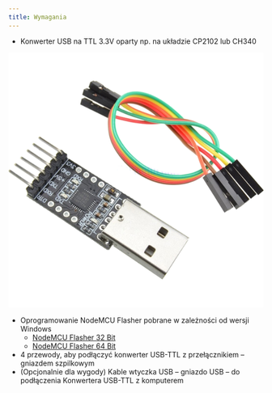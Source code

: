 ```yaml
---
title: Wymagania
---
```


* Konwerter USB na TTL 3.3V oparty np. na układzie CP2102 lub CH340

![](dongle-front.png)

* Oprogramowanie NodeMCU Flasher pobrane w zależności od wersji Windows
	* [NodeMCU Flasher 32 Bit](https://github.com/nodemcu/nodemcu-flasher/blob/master/Win32/Release/ESP8266Flasher.exe?target=_blank)
	* [NodeMCU Flasher 64 Bit](https://github.com/nodemcu/nodemcu-flasher/blob/master/Win64/Release/ESP8266Flasher.exe?target=_blank)
* 4 przewody, aby podłączyć konwerter USB-TTL z przełącznikiem – gniazdem szpilkowym
* (Opcjonalnie dla wygody) Kable wtyczka USB – gniazdo USB – do podłączenia Konwertera USB-TTL z komputerem